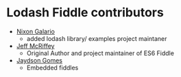 Lodash Fiddle contributors
===
* [Nixon Galario](https://github.com/wintersummermint)
  * added lodash library/ examples project maintaner
* [Jeff McRiffey](https://github.com/jmcriffey)
  * Original Author and project maintainer of ES6 Fiddle
* [Jaydson Gomes](https://github.com/jaydson)
  * Embedded fiddles
